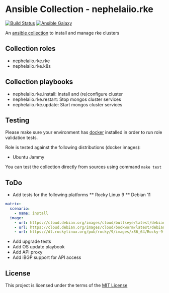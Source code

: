 # Ansible Collection - nephelaiio.rke

[![Build Status](https://github.com/nephelaiio/ansible-collection-rke/actions/workflows/molecule.yml/badge.svg)](https://github.com/nephelaiio/ansible-collection-rke/actions/wofklows/molecule.yml)
[![Ansible Galaxy](http://img.shields.io/badge/ansible--galaxy-nephelaiio.rke-blue.svg)](https://galaxy.ansible.com/ui/repo/published/nephelaiio/rke/)

An [ansible collection](https://galaxy.ansible.com/ui/repo/published/nephelaiio/rke/) to install and manage rke clusters

## Collection roles

* nephelaiio.rke.rke
* nephelaiio.rke.k8s

## Collection playbooks

* nephelaiio.rke.install: Install and (re)configure cluster
* nephelaiio.rke.restart: Stop mongos cluster services
* nephelaiio.rke.update: Start mongos cluster services

## Testing

Please make sure your environment has [docker](https://www.docker.com) installed in order to run role validation tests.

Role is tested against the following distributions (docker images):

  * Ubuntu Jammy

You can test the collection directly from sources using command `make test`

## ToDo

* Add tests for the following platforms
** Rocky Linux 9
** Debian 11

``` yaml
matrix:
  scenario:
    - name: install
  image:
    - url: https://cloud.debian.org/images/cloud/bullseye/latest/debian-11-generic-amd64.qcow2
    - url: https://cloud.debian.org/images/cloud/bookworm/latest/debian-12-generic-amd64.qcow2
    - url: https://dl.rockylinux.org/pub/rocky/9/images/x86_64/Rocky-9-GenericCloud.latest.x86_64.qcow2
```

* Add upgrade tests
* Add OS update playbook
* Add API proxy
* Add iBGP support for API access

## License

This project is licensed under the terms of the [MIT License](/LICENSE)

